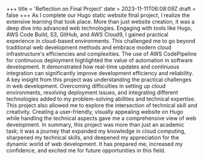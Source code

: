+++
title = 'Reflection on Final Project'
date = 2023-11-11T06:08:09Z
draft = false
+++
As I complete our Hugo static website final project, I realize the extensive learning that took place. More than just website creation, it was a deep dive into advanced web technologies.
Engaging with tools like Hugo, AWS Code Build, S3, GitHub, and AWS Cloud9, I gained practical experience in cloud-based environments. This challenged me to go beyond traditional web development methods and embrace modern cloud infrastructure's efficiencies and complexities.
The use of AWS CodePipeline for continuous deployment highlighted the value of automation in software development. It demonstrated how real-time updates and continuous integration can significantly improve development efficiency and reliability.
A key insight from this project was understanding the practical challenges in web development. Overcoming difficulties in setting up cloud environments, resolving deployment issues, and integrating different technologies added to my problem-solving abilities and technical expertise.
This project also allowed me to explore the intersection of technical skill and creativity. Creating a user-friendly, visually appealing website on Hugo while handling the technical aspects gave me a comprehensive view of web development.
In summary, this project was more than just an academic task; it was a journey that expanded my knowledge in cloud computing, sharpened my technical skills, and deepened my appreciation for the dynamic world of web development. It has prepared me, increased my confidence, and excited me for future opportunities in this field.


